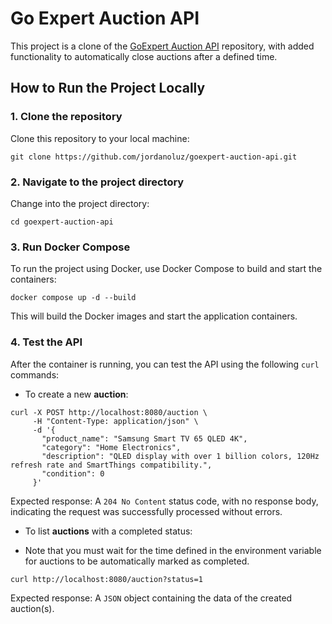 # Go Expert Auction API

This project is a clone of the [GoExpert Auction API](https://github.com/devfullcycle/labs-auction-goexpert) repository, with added functionality to automatically close auctions after a defined time.

## How to Run the Project Locally

### 1. Clone the repository

Clone this repository to your local machine:

```
git clone https://github.com/jordanoluz/goexpert-auction-api.git
```

### 2. Navigate to the project directory

Change into the project directory:

```
cd goexpert-auction-api
```

### 3. Run Docker Compose

To run the project using Docker, use Docker Compose to build and start the containers:

```
docker compose up -d --build
```

This will build the Docker images and start the application containers.

### 4. Test the API

After the container is running, you can test the API using the following `curl` commands:

- To create a new **auction**:

```
curl -X POST http://localhost:8080/auction \
     -H "Content-Type: application/json" \
     -d '{
       "product_name": "Samsung Smart TV 65 QLED 4K",
       "category": "Home Electronics",
       "description": "QLED display with over 1 billion colors, 120Hz refresh rate and SmartThings compatibility.",
       "condition": 0
     }'
```
Expected response: A `204 No Content` status code, with no response body, indicating the request was successfully processed without errors.

- To list **auctions** with a completed status:

- Note that you must wait for the time defined in the environment variable for auctions to be automatically marked as completed.

```
curl http://localhost:8080/auction?status=1
```

Expected response: A `JSON` object containing the data of the created auction(s).
